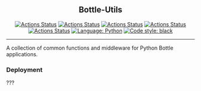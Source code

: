 
<h2 align="center">Bottle-Utils</h2>

<p align="center">
<!--Git Hub Action Badges-->
<a href="https://github.com/mellemahp/bottle-utils/actions"><img alt="Actions Status" src="https://github.com/mellemahp/bottle-utils/actions/workflows/formatter.yml/badge.svg"></a>
<a href="https://github.com/mellemahp/bottle-utils/actions"><img alt="Actions Status" src="https://github.com/mellemahp/bottle-utils/actions/workflows/security_audit.yml/badge.svg"></a>
<a href="https://github.com/mellemahp/bottle-utils/actions"><img alt="Actions Status" src="https://github.com/mellemahp/bottle-utils/actions/workflows/safety_check.yml/badge.svg"></a>
<a href="https://github.com/mellemahp/bottle-utils/actions"><img alt="Actions Status" src="https://github.com/mellemahp/bottle-utils/actions/workflows/pylint.yml/badge.svg"></a>
<a href="https://github.com/mellemahp/bottle-utils/actions"><img alt="Actions Status" src="https://github.com/mellemahp/bottle-utils/actions/workflows/bazel.yml/badge.svg"></a>
<!-- Format and Language Badges -->
<a href="https://www.python.org/"><img alt="Language: Python" src="https://img.shields.io/badge/Python-14354C?style=for-the-badge&logo=python&logoColor=white"></a>
<a href="https://github.com/psf/black"><img alt="Code style: black" src="https://img.shields.io/badge/code%20style-black-000000.svg"></a>
</p>

---

A collection of common functions and middleware for Python Bottle applications. 


### Deployment
???
